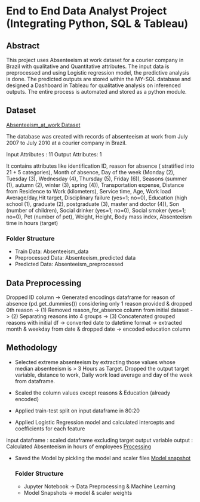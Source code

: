 # End to End Data Analyst Project (Integrating Python, SQL & Tableau)

## Abstract
This project uses Absenteeism at work dataset for a courier company in Brazil with qualitative and Quantitative attributes. The input data is preprocessed and using Logistic regression model, the predictive analysis is done. The predicted outputs are stored within the MY-SQL database and designed a Dashboard in Tableau for qualitative analysis on inferenced outputs. The entire process is automated and stored as a python module.

## Dataset 
[Absenteeism_at_work Dataset](https://archive.ics.uci.edu/ml/datasets/Absenteeism+at+work)

The database was created with records of absenteeism at work from July 2007 to July 2010 at a courier company in Brazil.

Input Attributes : 11
Output Attributes: 1

 It contains attributes like identification ID, reason for absence ( stratified into 21 + 5 categories), Month of absence, Day of the week (Monday (2), Tuesday (3), Wednesday (4), Thursday (5), Friday (6)), Seasons (summer (1), autumn (2), winter (3), spring (4)), Transportation expense, Distance from Residence to Work (kilometers), Service time, Age, Work load Average/day,Hit target, Disciplinary failure (yes=1; no=0), Education (high school (1), graduate (2), postgraduate (3), master and doctor (4)), Son (number of children), Social drinker (yes=1; no=0), Social smoker (yes=1; no=0), Pet (number of pet), Weight, Height, Body mass index, Absenteeism time in hours (target)

  ### Folder Structure
  * Train Data: Absenteeism_data
  * Preprocessed Data: Absenteeism_predicted data
  * Predicted Data: Absenteeism_preprocessed

## Data Preprocessing
Dropped ID column -> Generated encodings dataframe for reason of absence (pd.get_dummies()) considering only 1 reason provided & dropped 0th reason -> (1) Removed reason_for_absence column from initial dataset -> (2) Separating reasons into 4 groups -> (3) Concatenated grouped reasons with initial df -> converted date to datetime format -> extracted month & weekday from date & dropped date -> encoded education column

## Methodology
* Selected extreme absenteeism by extracting those values whose median absenteeism is > 3 Hours as Target. Dropped the output target variable, distance to work, Daily work load average and day of the week from dataframe.

* Scaled the column values except reasons & Education (already encoded)

* Applied train-test split on input dataframe in 80:20

* Applied Logistic Regression model and calculated intercepts and coefficients for each feature

input dataframe : scaled dataframe excluding target output variable 
output : Calculated Absenteeism in hours of employees
[Processing](https://github.com/arkya-art/End-To-End-Data-Science-Project/tree/master/Jupyter%20Notebooks%20(Preprocessing%20%2B%20ML))

* Saved the Model by pickling the model and scaler files
[Model snapshot](https://github.com/arkya-art/End-To-End-Data-Science-Project/tree/master/Model%20Snapshot)

   ### Folder Structure
   * Jupyter Notebook -> Data Preprocessing & Machine Learning 
   * Model Snapshots -> model & scaler weights